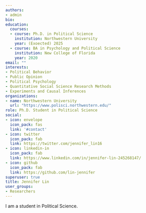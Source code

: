 ```yaml
---
authors:
- admin
bio: 
education:
  courses:
  - course: Ph.D. in Political Science
    institution: Northwestern University
    year: (Exoected) 2025
  - course: BA in Psychology and Political Science
    institution: New College of Florida
    year: 2020
email: ""
interests:
- Political Behavior
- Public Opinion
- Political Psychology
- Quantitative Social Science Research Methods
- Experiments and Causal Inferences
organizations:
- name: Northwestern University
  url: "https://www.polisci.northwestern.edu/"
role: Ph.D. Student in Political Science
social:
- icon: envelope
  icon_pack: fas
  link: '#contact'
- icon: twitter
  icon_pack: fab
  link: https://twitter.com/jennifer_lin16
- icon: linkedin-in
  icon_pack: fab
  link: https://www.linkedin.com/in/jennifer-lin-245268147/
- icon: github
  icon_pack: fab
  link: https://github.com/lin-jennifer
superuser: true
title: Jennifer Lin
user_groups:
- Researchers
---
```


I am a student in Political Science.



